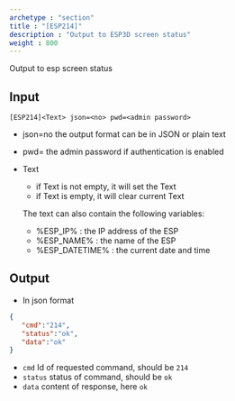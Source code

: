 ```yaml
---
archetype : "section"
title : "[ESP214]"
description : "Output to ESP3D screen status"
weight : 800
---
```

Output to esp screen status

## Input
`[ESP214]<Text> json=<no> pwd=<admin password>`

* json=no
the output format
can be in JSON or plain text

* pwd=<admin password>
the admin password if authentication is enabled

* Text
  * if Text is not empty, it will set the Text
  * if Text is empty, it will clear current Text

  The text can also contain the following variables:
  * %ESP_IP% : the IP address of the ESP
  * %ESP_NAME% : the name of the ESP
  * %ESP_DATETIME% : the current date and time

## Output

- In json format

```json
{
   "cmd":"214",
   "status":"ok",
   "data":"ok"
}
```

* `cmd` Id of requested command, should be `214`
* `status` status of command, should be `ok`
* `data` content of response, here `ok`


